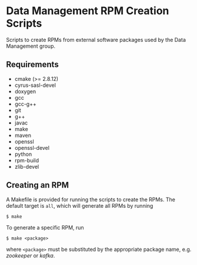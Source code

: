 # Data Management RPM Creation Scripts

Scripts to create RPMs from external software packages used by the Data
Management group.


## Requirements

- cmake (>= 2.8.12)
- cyrus-sasl-devel
- doxygen
- gcc
- gcc-g++ 
- git
- g++
- javac
- make
- maven
- openssl 
- openssl-devel
- python
- rpm-build
- zlib-devel


## Creating an RPM

A Makefile is provided for running the scripts to create the RPMs. The default
target is `all`, which will generate all RPMs by running

    $ make

To generate a specific RPM, run

    $ make <package>

where `<package>` must be substituted by the appropriate package name, e.g.
*zookeeper* or *kafka*.
